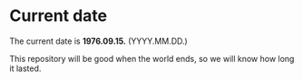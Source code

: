 # Current date

The current date is **1976.09.15.** (YYYY.MM.DD.)

This repository will be good when the world ends, so we will know how long it lasted.